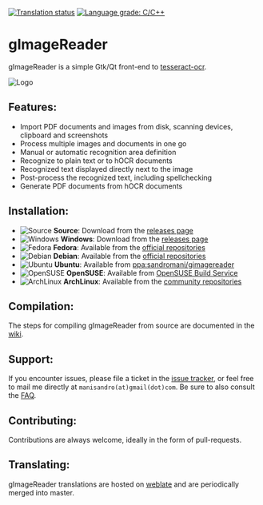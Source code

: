 [![Translation status](https://hosted.weblate.org/widgets/gimagereader/-/svg-badge.svg)](https://hosted.weblate.org/engage/gimagereader/?utm_source=widget)
[![Language grade: C/C++](https://img.shields.io/lgtm/grade/cpp/g/manisandro/gImageReader.svg?logo=lgtm&logoWidth=18)](https://lgtm.com/projects/g/manisandro/gImageReader/context:cpp)


gImageReader
============

gImageReader is a simple Gtk/Qt front-end to [tesseract-ocr](https://github.com/tesseract-ocr/tesseract).

![Logo](https://raw.githubusercontent.com/manisandro/gImageReader/gh-pages/gimagereader.jpg)

Features:
------------
 - Import PDF documents and images from disk, scanning devices, clipboard and screenshots
 - Process multiple images and documents in one go
 - Manual or automatic recognition area definition
 - Recognize to plain text or to hOCR documents
 - Recognized text displayed directly next to the image
 - Post-process the recognized text, including spellchecking
 - Generate PDF documents from hOCR documents

Installation:
---------------
- ![Source](https://raw.githubusercontent.com/manisandro/gImageReader/gh-pages/icons/source.png) **Source**: Download from the [releases page](https://github.com/manisandro/gImageReader/releases)
- ![Windows](https://raw.githubusercontent.com/manisandro/gImageReader/gh-pages/icons/windows.png) **Windows**: Download from the [releases page](https://github.com/manisandro/gImageReader/releases)
- ![Fedora](https://raw.githubusercontent.com/manisandro/gImageReader/gh-pages/icons/fedora.png) **Fedora**: Available from the [official repositories](https://apps.fedoraproject.org/packages/gimagereader)
- ![Debian](https://raw.githubusercontent.com/manisandro/gImageReader/gh-pages/icons/debian.png) **Debian**: Available from the [official repositories](https://packages.debian.org/unstable/main/gimagereader)
- ![Ubuntu](https://raw.githubusercontent.com/manisandro/gImageReader/gh-pages/icons/ubuntu.png) **Ubuntu**: Available from [ppa:sandromani/gimagereader](https://launchpad.net/~sandromani/+archive/ubuntu/gimagereader)
- ![OpenSUSE](https://raw.githubusercontent.com/manisandro/gImageReader/gh-pages/icons/opensuse.png) **OpenSUSE**: Available from [OpenSUSE Build Service](https://build.opensuse.org/project/show/home:sandromani)
- ![ArchLinux](https://raw.githubusercontent.com/manisandro/gImageReader/gh-pages/icons/arch.png) **ArchLinux**: Available from the [community repositories](https://www.archlinux.org/packages/community/x86_64/gimagereader/)

Compilation:
--------------
The steps for compiling gImageReader from source are documented in the [wiki](https://github.com/manisandro/gImageReader/wiki/Compiling-gImageReader).

Support:
----------
If you encounter issues, please file a ticket in the [issue tracker](https://github.com/manisandro/gImageReader/issues), or feel free to mail me directly at `manisandro(at)gmail(dot)com`. Be sure to also consult the [FAQ](https://github.com/manisandro/gImageReader/wiki/FAQ).

Contributing:
---------------
Contributions are always welcome, ideally in the form of pull-requests.

Translating:
--------------
gImageReader translations are hosted on [weblate](https://hosted.weblate.org/projects/gimagereader/) and are periodically merged into master.
